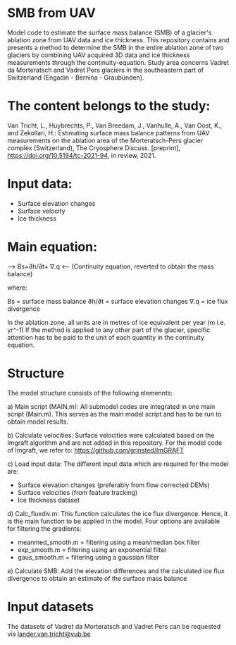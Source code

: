 # SMB from UAV
Model code to estimate the surface mass balance (SMB) of a glacier's ablation zone from UAV data and ice thickness. This repository contains and presents a method to determine the SMB in the entire ablation zone of two glaciers by combining UAV acquired 3D data and ice thickness measurements through the continuity-equation. Study area concerns Vadret da Morteratsch and Vadret Pers glaciers in the southeastern part of Switzerland (Engadin - Bernina - Graubünden). 


# The content belongs to the study:
Van Tricht, L., Huybrechts, P., Van Breedam, J., Vanhulle, A., Van Oost, K., and Zekollari, H.: Estimating surface mass balance patterns from UAV measurements on the ablation area of the Morteratsch-Pers glacier complex (Switzerland), The Cryosphere Discuss. [preprint], https://doi.org/10.5194/tc-2021-94, in review, 2021.

# Input data:
* Surface elevation changes
* Surface velocity
* Ice thickness

# Main equation:

-->  Bs=∂h/∂t+ ∇.q <--      (Continuity equation, reverted to obtain the mass balance) 

where:

  Bs = surface mass balance
  ∂h/∂t = surface elevation changes
  ∇.q = ice flux divergence 

In the ablation zone, all units are in metres of ice equivalent per year (m i.e. yr^-1)
If the method is applied to any other part of the glacier, specific attention has to be paid to the unit of each quantity in the continuity equation. 


# Structure
The model structure consists of the following elemennts:

a) Main script (MAIN.m):
All submodel codes are integrated in one main script (Main.m). This serves as the main model script and has to be run to obtain model results. 

b) Calculate velocities:
Surface velocities were calculated based on the Imgraft algorithm and are not added in this repository. For the model code of Imgraft, we refer to:
https://github.com/grinsted/ImGRAFT

c) Load input data:
The different input data which are required for the model are:
* Surface elevation changes (preferably from flow corrected DEMs)
* Surface velocities (from feature tracking)
* Ice thickness dataset

d) Calc_fluxdiv.m:
This function calculates the ice flux divergence. Hence, it is the main function to be applied in the model. 
Four options are available for filtering the gradients: 
* meanmed_smooth.m = filtering using a mean/median box filter
* exp_smooth.m = filtering using an exponential filter
* gaus_smooth.m = filtering using a gaussian filter

e) Calculate SMB:
Add the elevation differences and the calculated ice flux divergence to obtain an estimate of the surface mass balance

# Input datasets
The datasets of Vadret da Morteratsch and Vadret Pers can be requested via lander.van.tricht@vub.be
